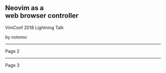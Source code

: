 
## Neovim as a <br>web browser controller

<p class="title-footer">VimConf 2018 Lightning Talk</p>
<p class="title-footer">by notomo</p>

---

Page 2

---

Page 3
